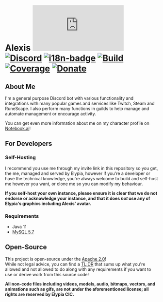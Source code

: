 # Alexis [![Matrix]][matrix-community] [![Discord]][discord-guild] [![i18n-badge]][i18n] [![Build]][gitlab] [![Coverage]][gitlab] [![Donate]][elypia-donate]
## About Me
I'm a general purpose Discord bot with various functionality and integrations with many 
popular games and services like Twitch, Steam and RuneScape. I also perform many 
functions in guilds to help manage and automate management or encourage activity.

You can get even more information about me on my character profile on [Notebook.ai]!

## For Developers
### Self-Hosting
I recommend you use me through my invite link in this repository so you get,
the me, managed and served by Elypia, however if you're a developer or have the technical 
knowledge, you're always welcome to build and self-host me however you want, or clone me 
so you can modify my behaviour.

**If you self-host your own instance, please ensure it is clear that we do not endorse or acknowledge
your instance, and that it does _not_ use any of Elypia's graphics including Alexis' avatar.**

### Requirements
* Java 11
* [MySQL 5.7]

## Open-Source
This project is open-source under the [Apache 2.0]!  
While not legal advice, you can find a [TL;DR] that sums up what
you're allowed and not allowed to do along with any requirements if you want to 
use or derive work from this source code!  

**All non-code files including videos, models, audio, bitmaps, vectors, and 
animations such as gifs, are not under the aforementioned license; all rights
are reserved by Elypia CIC.** 

[matrix-community]: https://matrix.to/#/+elypia:matrix.org "Matrix Invite"
[discord-guild]: https://discord.com/invite/hprGMaM "Discord Invite"
[i18n]: https://i18n.elypia.org/engage/alexis/?utm "Weblate Translations"
[gitlab]: https://gitlab.com/Elypia/alexis/commits/master "Repository on GitLab"
[elypia-donate]: https://elypia.org/donate "Donate to Elypia"
[Notebook.ai]: https://www.notebook.ai/plan/characters/830595 "Alexis Character Design"
[MySQL 5.7]: https://www.mysql.com "MySQL Database Server"
[Apache 2.0]: https://www.apache.org/licenses/LICENSE-2.0 "Apache 2.0 License"
[TL;DR]: https://tldrlegal.com/license/apache-license-2.0-(apache-2.0) "TL;DR of Apache 2.0"

[Matrix]: https://img.shields.io/matrix/elypia-general:matrix.org?logo=matrix "Matrix Shield"
[Discord]: https://discord.com/api/guilds/184657525990359041/widget.png "Discord Shield"
[i18n-badge]: https://i18n.elypia.org/widgets/alexis/-/svg-badge.svg "Weblate Translation Badge"
[Build]: https://gitlab.com/Elypia/alexis/badges/master/pipeline.svg "GitLab Build Shield"
[Coverage]: https://gitlab.com/Elypia/alexis/badges/master/coverage.svg "GitLab Coverage Shield"
[Donate]: https://img.shields.io/badge/donate-elypia-blueviolet "Donate Shield"
